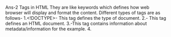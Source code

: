 Ans-2 Tags in HTML
They are like keywords which defines how web browser will display and format the content. Different types of tags are as follows-
1.<!DOCTYPE>- This tag defines the type of document.
2.<html>- This tag defines an HTML document.
3.<head>-This tag contains information about metadata/information for the example.
4. <title>- This tag defines the title for the document.
5.<body>- This tag defines the document's body.
6.<h1> to <h6>- This tag defines the HTMLA headings.
7.<p>- This tag defines a paragraph.
8.<br>-This tag inserts a single line break.
9.<hr>-This tag defines a thematic change in the content.
10.<!--...--> - This tag defines a comment.
11.<b>- This tag defines bold text.
12.<form>-This tag defines an HTML form for user input
13.<input>-This tag defines an input control
14.<textarea>-This tagDefines a multiline input control (text area)
15.<button>-This tag defines a clickable button
16.<select>-This tag defines a drop-down list
17.<img>-This tag defines an image
18.<figcaption>-This tag defines a caption for a <figure> element
19.<figure>-This tag pecifies self-contained content
20.<video>- This tag defines a video or movie
21.<ul>-This tag defines an unordered list
22.<ol>-This tag defines an ordered list
23.<li>-This tag defines a list item
24.<table>-This tag defines a table
25.<caption>-This tag defines a table caption
26.<th>-This tag defines a header cell in a table
27.<tr>-This tag defines a row in a table
28.<td>-This tag defines a cell in a table
29.<thead>-This tag groups the header content in a table
30.<tbody>- This tag groups the body content in a table.

Ans-3 The virtual DOM (VDOM) is a programming concept where an ideal, or “virtual”, representation of a UI is kept in memory and synced with the “real” DOM by a library such as ReactDOM. This process is called reconciliation.
This approach enables the declarative API of React: We tell React what state We want the UI to be in, and it makes sure the DOM matches that state. This abstracts out the attribute manipulation, event handling, and manual DOM updating that you would otherwise have to use to build your app.

 When anything new is added to the application, a virtual DOM is created and it is represented as a tree. Each element in the application is a node in this tree. So, whenever there is a change in the state of any element, a new Virtual DOM tree is created. This new Virtual DOM tree is then compared with the previous Virtual DOM tree and make a note of the changes. After this, it finds the best possible ways to make these changes to the real DOM. Now only the updated elements will get rendered on the page again.

Ans-4 MySQL- Relational database in nature.
- Modeled based on the concept of "table".
- Being relational in nature,can be tough task to scale big data.
- Detailed database model needs to be in place before creation.
- vast and expert community is available.
- Standard language.
- Schema is rigid.
- Not so flexible design-wise,new column or field insertion affects design.

NoSQL-Non-Relational database in nature.
- Modeled based on the concept of "document".
-Easily scalable big data as compared to relational.
- No need to develop a detailed database model.
- Community is growing rapidly ans as smaller as  compared to MySQL.
- Lack of a standard query language.
- Dynamic Schmema.
- New columns or fields can be inserted without existing design.

Ans-1

Internet websites operate based on the collaboration between front-end and back-end components, each with its own responsibilities.

Front-end: The front-end, also known as the client-side, is responsible for the user-facing aspects of the website.

User Interface Design: It focuses on creating an appealing and intuitive interface that enhances user experience.

HTML/CSS Markup: HTML structures the content, while CSS defines the visual styles and layouts of the web pages.

Client-Side Scripting: JavaScript enables dynamic and interactive elements, allowing for form validation, animations, and real-time updates.

Back-end: The back-end, or server-side, manages the behind-the-scenes operations that support the website's functionality.

Server Handling: It receives and processes client requests, communicating with the front-end and performing necessary computations or operations.

Business Logic: The back-end implements the logic and algorithms required to deliver specific functionalities, such as processing payments, managing user accounts, or generating personalized content.

Database Management: It interacts with the database to store, retrieve, and modify data as needed, ensuring data consistency and security.

Ans-5. RDBMS stands for Relational Database Management System.

All modern database management systems like SQL, MS SQL Server, IBM DB2, ORACLE, My-SQL, and Microsoft Access are based on RDBMS.

It is called Relational Database Management System (RDBMS) because it is based on the relational model introduced by E.F. Codd.
Data is represented in terms of tuples (rows) in RDBMS.

A relational database is the most commonly used database. It contains several tables, and each table has its primary key.

Due to a collection of an organized set of tables, data can be accessed easily in RDBMS.









